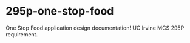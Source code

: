 # 295p-one-stop-food
One Stop Food application design documentation! UC Irvine MCS 295P requirement.
